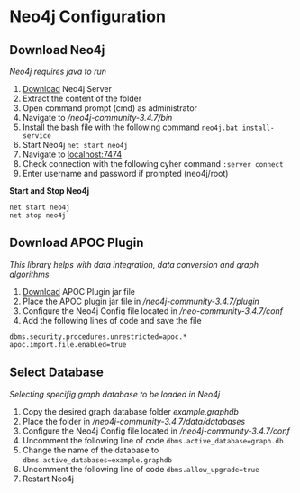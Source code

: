 # Neo4j Configuration

## Download Neo4j

_Neo4j requires java to run_
1. [Download](https://neo4j.com/download-center/#releases) Neo4j Server
2. Extract the content of the folder 
3. Open command prompt (cmd) as administrator 
4. Navigate to _/neo4j-community-3.4.7/bin_
5. Install the bash file with the following command `neo4j.bat install-service`
6. Start Neo4j `net start neo4j`
7. Navigate to [localhost:7474](http://localhost:7474)
8. Check connection with the following cyher command `:server connect`
9. Enter username and password if prompted (neo4j/root)

__Start and Stop Neo4j__
```
net start neo4j
net stop neo4j
```


## Download APOC Plugin
_This library helps with data integration, data conversion and graph algorithms_
1. [Download](https://github.com/neo4j-contrib/neo4j-apoc-procedures/releases) APOC Plugin jar file 
2. Place the APOC plugin jar file in _/neo4j-community-3.4.7/plugin_
3. Configure the Neo4j Config file located in _/neo-community-3.4.7/conf_
4. Add the following lines of code and save the file
```
dbms.security.procedures.unrestricted=apoc.*
apoc.import.file.enabled=true
```


## Select Database
_Selecting specifig graph database to be loaded in Neo4j_
1. Copy the desired graph database folder _example.graphdb_
2. Place the folder in _/neo4j-community-3.4.7/data/databases_
3. Configure the Neo4j Config file located in _/neo4j-community-3.4.7/conf_
4. Uncomment the following line of code `dbms.active_database=graph.db`
5. Change the name of the database to `dbms.active_databases=example.graphdb`
6. Uncomment the following line of code `dbms.allow_upgrade=true`
7. Restart Neo4j 





